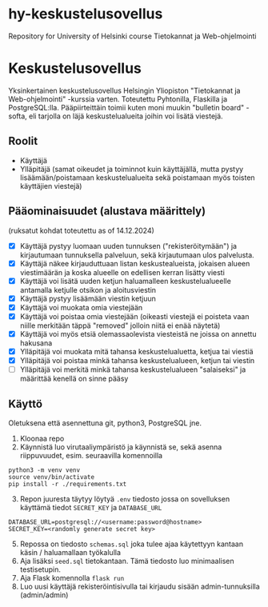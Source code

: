 # hy-keskustelusovellus
Repository for University of Helsinki course Tietokannat ja Web-ohjelmointi

# Keskustelusovellus
Yksinkertainen keskustelusovellus Helsingin Yliopiston "Tietokannat ja Web-ohjelmointi" -kurssia varten. Toteutettu Pyhtonilla, Flaskilla ja PostgreSQL:lla.
Pääpiirteittäin toimii kuten moni muukin "bulletin board" -softa, eli tarjolla on läjä keskustelualueita joihin voi lisätä viestejä.

## Roolit
- Käyttäjä
- Ylläpitäjä (samat oikeudet ja toiminnot kuin käyttäjällä, mutta pystyy lisäämään/poistamaan keskustelualueita sekä poistamaan myös toisten käyttäjien viestejä)

## Pääominaisuudet (alustava määrittely)
(ruksatut kohdat toteutettu as of 14.12.2024)
- [x] Käyttäjä pystyy luomaan uuden tunnuksen ("rekisteröitymään") ja kirjautumaan tunnuksella palveluun, sekä kirjautumaan ulos palvelusta.
- [x] Käyttäjä näkee kirjauduttuaan listan keskustealueista, jokaisen alueen viestimäärän ja koska alueelle on edellisen kerran lisätty viesti
- [x] Käyttäjä voi lisätä uuden ketjun haluamalleen keskustelualueelle antamalla ketjulle otsikon ja aloitusviestin
- [x] Käyttäjä pystyy lisäämään viestin ketjuun
- [x] Käyttäjä voi muokata omia viestejään
- [x] Käyttäjä voi poistaa omia viestejään (oikeasti viestejä ei poisteta vaan niille merkitään täppä "removed" jolloin niitä ei enää näytetä)
- [x] Käyttäjä voi myös etsiä olemassaolevista viesteistä ne joissa on annettu hakusana
- [x] Ylläpitäjä voi muokata mitä tahansa keskustelualuetta, ketjua tai viestiä
- [x] Ylläpitäjä voi poistaa minkä tahansa keskustelualueen, ketjun tai viestin
- [ ] Ylläpitäjä voi merkitä minkä tahansa keskustelualueen "salaiseksi" ja määrittää kenellä on sinne pääsy

## Käyttö
Oletuksena että asennettuna git, python3, PostgreSQL jne.

1. Kloonaa repo
2. Käynnistä luo virutaaliympäristö ja käynnistä se, sekä asenna riippuvuudet, esim. seuraavilla komennoilla
```
python3 -m venv venv
source venv/bin/activate
pip install -r ./requirements.txt
```
3. Repon juuresta täytyy löytyä `.env` tiedosto jossa on sovelluksen käyttämä tiedot `SECRET_KEY` ja `DATABASE_URL`
```
DATABASE_URL=postgresql://<username:password@hostname>
SECRET_KEY=<randomly generate secret key>
```
5. Repossa on tiedosto `schemas.sql` joka tulee ajaa käytettyyn kantaan käsin / haluamallaan työkalulla
6. Aja lisäksi `seed.sql` tietokantaan. Tämä tiedosto luo minimaalisen testisetupin. 
7. Aja Flask komennolla `flask run`
8. Luo uusi käyttäjä rekisteröintisivulla tai kirjaudu sisään admin-tunnuksilla (admin/admin)
